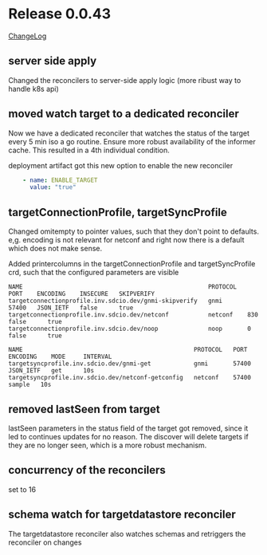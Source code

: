 # Release 0.0.43

[ChangeLog](https://github.com/sdcio/config-server/releases)

## server side apply

Changed the reconcilers to server-side apply logic (more ribust way to handle k8s api)

## moved watch target to a dedicated reconciler

Now we have a dedicated reconciler that watches the status of the target every 5 min iso a go routine. Ensure more robust availability of the informer cache. This resulted in a 4th individual condition.

deployment artifact got this new option to enable the new reconciler

```yaml
    - name: ENABLE_TARGET
      value: "true"
```

## targetConnectionProfile, targetSyncProfile

Changed omitempty to pointer values, such that they don't point to defaults. e,g. encoding is not relevant for netconf and right now there is a default which does not make sense.

Added printercolumns in the targetConnectionProfile and targetSyncProfile crd, such that the configured parameters are visible

```shell
NAME                                                    PROTOCOL   PORT    ENCODING    INSECURE   SKIPVERIFY
targetconnectionprofile.inv.sdcio.dev/gnmi-skipverify   gnmi       57400   JSON_IETF   false      true
targetconnectionprofile.inv.sdcio.dev/netconf           netconf    830                 false      true
targetconnectionprofile.inv.sdcio.dev/noop              noop       0                   false      true

NAME                                                PROTOCOL   PORT    ENCODING    MODE     INTERVAL
targetsyncprofile.inv.sdcio.dev/gnmi-get            gnmi       57400   JSON_IETF   get      10s
targetsyncprofile.inv.sdcio.dev/netconf-getconfig   netconf    57400               sample   10s
```

## removed lastSeen from target

lastSeen parameters in the status field of the target got removed, since it led to continues updates for no reason. The discover will delete targets if they are no longer seen, which is a more robust mechanism.

## concurrency of the reconcilers

set to 16

## schema watch for targetdatastore reconciler

The targetdatastore reconciler also watches schemas and retriggers the reconciler on changes